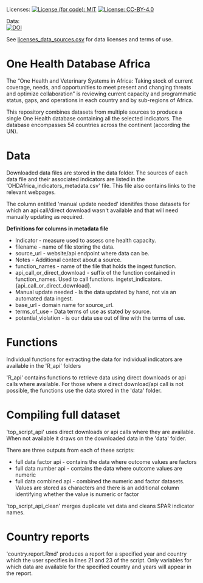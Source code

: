 Licenses:
[![License (for code):
MIT](https://img.shields.io/badge/License%20(for%20code)-MIT-green.svg)](https://opensource.org/licenses/MIT)
[![License:
CC-BY-4.0](https://img.shields.io/badge/License%20(for%20text)-CC_BY_4.0-blue.svg)](https://creativecommons.org/licenses/by/4.0/)


Data:  
[![DOI](https://zenodo.org/badge/DOI/10.5281/zenodo.7278190.svg)](https://doi.org/10.5281/zenodo.7278190)

See [licenses_data_sources.csv](licenses_data_sources.csv) for data licenses 
and terms of use. 


# One Health Database Africa

The “One Health and Veterinary Systems in Africa: Taking stock of current coverage, needs, and opportunities to meet present and changing threats and optimize collaboration” is 
reviewing current capacity and programmatic status, gaps, and operations in each country and by sub-regions of Africa. 

This repository combines datasets from multiple sources to produce a single One Health database containing all the selected indicators. The database encompasses 54 countries across the continent (according the UN).
 
# Data
Downloaded data files are stored in the data folder. 
The sources of each data file and their associated indicators are listed in the 'OHDAfrica_indicators_metadata.csv' file. This file also contains links to the relevant webpages. 

The column entitled 'manual update needed' idenitifes those datasets for which an api call/direct download wasn't available and that will need manually updating as required. 

**Definitions for columns in metadata file**

- Indicator - measure used to assess one health capacity. 
- filename - name of file storing the data. 
- source_url - website/api endpoint where data can be.  
- Notes - Additional context about a source. 
- function_names - name of the file that holds the ingest function. 
- api_call_or_direct_download - suffix of the function contained in function_names. Used to call functions. ingetst_indicators.{api_call_or_direct_download}. 
- Manual update needed - Is the data updated by hand, not via an automated data ingest. 
- base_url - domain name for source_url. 
- terms_of_use - Data terms of use as stated by source. 
- potential_violation - is our data use out of line with the terms of use. 


# Functions
Individual functions for extracting the data for individual indicators are available in the 'R_api' folders

'R_api' contains functions to retrieve data using direct downloads or api calls where available. For those where a direct download/api call is not possible, 
the functions use the data stored in the 'data' folder. 


# Compiling full dataset

'top_script_api' uses direct downloads or api calls where they are available. When not available it draws on the downloaded data in the 'data' folder. 

There are three outputs from each of these scripts:
* full data factor api - contains the data where outcome values are factors
* full data number api - contains the data where outcome values are numeric
* full data combined api - combined the numeric and factor datasets. Values are stored as characters and there is an additional column identifying whether the value is numeric or factor

'top_script_api_clean' merges duplicate vet data and cleans SPAR indicator names. 


# Country reports

'country.report.Rmd' produces a report for a specified year and country which the user specifies in lines 21 and 23 of the script. 
Only variables for which data are available for the specified country and years will appear in the report. 
